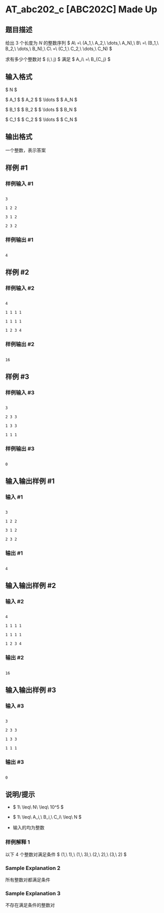 # AT_abc202_c [ABC202C] Made Up

## 题目描述

[problemUrl]: https://atcoder.jp/contests/abc202/tasks/abc202_c

给出 3 个长度为 $N$ 的整数序列 $ A\ =\ (A_1,\ A_2,\ \dots,\ A_N),\ B\ =\ (B_1,\ B_2,\ \dots,\ B_N),\ C\ =\ (C_1,\ C_2,\ \dots,\ C_N) $ 

求有多少个整数对 $ (i,\ j) $ 满足 $ A_i\ =\ B_{C_j} $

## 输入格式

$ N $

$ A_1 $ $ A_2 $ $ \ldots $ $ A_N $

$ B_1 $ $ B_2 $ $ \ldots $ $ B_N $

$ C_1 $ $ C_2 $ $ \ldots $ $ C_N $

## 输出格式

一个整数，表示答案

## 样例 #1

### 样例输入 #1

```
3
1 2 2
3 1 2
2 3 2
```

### 样例输出 #1

```
4
```

## 样例 #2

### 样例输入 #2

```
4
1 1 1 1
1 1 1 1
1 2 3 4
```

### 样例输出 #2

```
16
```

## 样例 #3

### 样例输入 #3

```
3
2 3 3
1 3 3
1 1 1
```

### 样例输出 #3

```
0
```

## 输入输出样例 #1

### 输入 #1

```
3
1 2 2
3 1 2
2 3 2
```

### 输出 #1

```
4
```

## 输入输出样例 #2

### 输入 #2

```
4
1 1 1 1
1 1 1 1
1 2 3 4
```

### 输出 #2

```
16
```

## 输入输出样例 #3

### 输入 #3

```
3
2 3 3
1 3 3
1 1 1
```

### 输出 #3

```
0
```

## 说明/提示

- $ 1\ \leq\ N\ \leq\ 10^5 $
- $ 1\ \leq\ A_i,\ B_i,\ C_i\ \leq\ N $
- 输入的均为整数

### 样例解释 1

以下 4 个整数对满足条件 $ (1,\ 1),\ (1,\ 3),\ (2,\ 2),\ (3,\ 2) $ 

### Sample Explanation 2

所有整数对都满足条件

### Sample Explanation 3

不存在满足条件的整数对